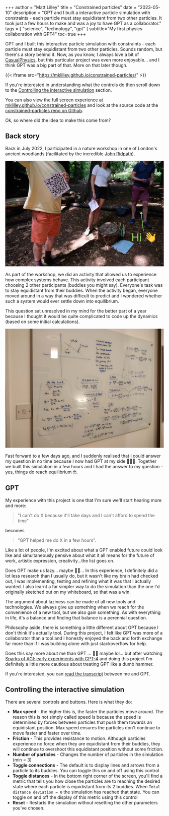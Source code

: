 +++
author = "Matt Lilley"
title = "Constrained particles"
date = "2023-05-10"
description = "GPT and I built a interactive particle simulation with constraints - each particle must stay equidistant from two other particles. It took just a few hours to make and was a joy to have GPT as a collaborator."
tags = [
    "science",
    "technology",
    "gpt"
]
subtitle="My first physics collaboration with GPT4"
toc=true
+++

GPT and I built this interactive particle simulation with constraints - each particle must stay equidistant from two other particles. Sounds random, but there's a story behind it. Now, as you know, I always love a bit of [CasualPhysics](https://twitter.com/CasualPhysics), but this particular project was even more enjoyable... and I think GPT was a big part of that. More on that later though.

{{< iframe src="https://mklilley.github.io/constrained-particles/" >}}

If you're interested in understanding what the controls do then scroll down to the [Controlling the interactive simulation](#controlling-the-interactive-simulation) section.

You can also view the full screen experience at [mklilley.github.io/constrained-particles](https://mklilley.github.io/constrained-particles/) and look at the source code at the [constrained-particles repo on Github](https://github.com/mklilley/constrained-particles).

Ok, so where did the idea to make this come from?

## Back story

Back in July 2022, I participated in a nature workshop in one of London's ancient woodlands (facilitated by the incredible [John Ridpath](https://undergrowth.london/#past)). 

![Matt Lilley standing in the woods](nature-workshop.jpg)

As part of the workshop, we did an activity that allowed us to experience how complex systems behave. This activity involved each participant choosing 2 other participants (buddies you might say). Everyone's task was to stay equidistant from their buddies. When the activity began, everyone moved around in a way that was difficult to predict and I wondered whether such a system would ever settle down into equilibrium. 

This question sat unresolved in my mind for the better part of a year because I thought it would be quite complicated to code up the dynamics (based on some initial calculations).

![Whiteboard calculations](constrained-particles-whiteboard.jpg "Initial calculations 29/08/2022")

Fast forward to a few days ago, and I suddenly realised that I could answer my question in no time because I now had GPT at my side 💁‍♂️🤖. Together we built this simulation in a few hours and I had the answer to my question - yes, things do reach equilibrium 🤓. 


## GPT

My experience with this project is one that I'm sure we'll start hearing more and more:
> "I can't do X because it'll take days and I can't afford to spend the time" 

becomes 

> "GPT helped me do X  in a few hours".

Like a lot of people, I'm excited about what a GPT enabled future could look like and simultaneously pensive about what it all means for the future of work, artistic expression, creativity...the list goes on.

Does GPT make us lazy... maybe 🤷‍♂️... In this experience, I definitely did a lot less research than I usually do, but it wasn't like my brain had checked out, I was implementing, testing and refining what it was that I actually wanted. I also learnt a far simpler way to do the simulation than the one I'd originally sketched out on my whiteboard, so that was a win.

The argument about laziness can be made of all new tools and technologies. We always give up something when we reach for the convenience of a new tool, but we also gain something. As with everything in life, it's a balance and finding that balance is a perennial question. 

Philosophy aside, there is something a little different about GPT because I don't think it's actually tool. During this project, I felt like GPT was more of a collaborator than a tool and I honestly enjoyed the back and forth exchange far more than if I was building alone with just stackoverflow for help.

Does this say more about me than GPT ... 🤷‍♂️ maybe lol... but after watching [Sparks of AGI: early experiments with GPT-4](https://www.youtube.com/watch?v=qbIk7-JPB2c) and doing this project I'm definitely a little more cautious about treating GPT like a dumb hammer.

If you're interested, you can [read the transcript](https://sharegpt.com/c/3VK3aFo) between me and GPT.


## Controlling the interactive simulation

There are several controls and buttons. Here is what they do:
- **Max speed** - the higher this is, the faster the particles move around. The reason this is not simply called speed is because the speed is determined by forces between particles that push them towards an equidistant position. Max speed ensures the particles don't continue to move faster and faster over time.
- **Friction** - This provides resistance to motion. Although particles experience no force when they are equidistant from their buddies, they will continue to overshoot this equidistant position without some friction.
- **Number of particles** - Changes the number of particles in the simulation (min = 3)
- **Toggle connections** - The default is to display lines and arrows from a particle to its buddies. You can toggle this on and off using this control
- **Toggle distances** - In the bottom right corner of the screen, you'll find a metric that tells you how close the particles are to reaching the desired state where each particle is equidistant from its 2 buddies. When `Total distance deviation = 0` the simulation has reached that state. You can toggle on and off the display of this metric using this control
- **Reset** - Restarts the simulation without resetting the other parameters you've chosen.




